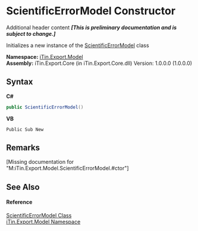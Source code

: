 # ScientificErrorModel Constructor 
Additional header content _**\[This is preliminary documentation and is subject to change.\]**_

Initializes a new instance of the <a href="408145bd-3b48-82c8-680a-b04be2fa62d5">ScientificErrorModel</a> class

**Namespace:**&nbsp;<a href="ef57ffcc-e95e-b212-5a46-9aa6f5a3511f">iTin.Export.Model</a><br />**Assembly:**&nbsp;iTin.Export.Core (in iTin.Export.Core.dll) Version: 1.0.0.0 (1.0.0.0)

## Syntax

**C#**<br />
``` C#
public ScientificErrorModel()
```

**VB**<br />
``` VB
Public Sub New
```


## Remarks
\[Missing <remarks> documentation for "M:iTin.Export.Model.ScientificErrorModel.#ctor"\]

## See Also


#### Reference
<a href="408145bd-3b48-82c8-680a-b04be2fa62d5">ScientificErrorModel Class</a><br /><a href="ef57ffcc-e95e-b212-5a46-9aa6f5a3511f">iTin.Export.Model Namespace</a><br />